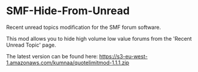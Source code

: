 SMF-Hide-From-Unread
===================

Recent unread topics modification for the SMF forum software.

This mod allows you to hide high volume low value forums from the 'Recent Unread Topic' page.

The latest version can be found here: https://s3-eu-west-1.amazonaws.com/kumnaa/quotelimitmod-1.1.1.zip
